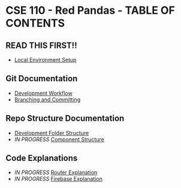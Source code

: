 # CSE 110 - Red Pandas - TABLE OF CONTENTS

## READ THIS FIRST!!
* [Local Environment Setup](local-environment-setup.md)

## Git Documentation
* [Development Workflow](development-workflow.md)
* [Branching and Committing](branching-and-committing.md)

## Repo Structure Documentation
* [Development Folder Structure](development-folder-structure.md)
* _IN PROGRESS_ [Component Structure](component-structure.md)

## Code Explanations
* _IN PROGRESS_ [Router Explanation](router-explanation.md)
* _IN PROGRESS_ [Firebase Explanation](firebase-explanation.md)